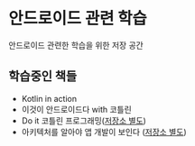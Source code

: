 # 안드로이드 관련 학습

안드로이드 관련한 학습을 위한 저장 공간

## 학습중인 책들

- Kotlin in action
- 이것이 안드로이드다 with 코틀린
- Do it 코틀린 프로그래밍([저장소 별도](https://github.com/NetLSS/FirstKotlinProgramming))
- 아키텍처를 알아야 앱 개발이 보인다 ([저장소 별도](https://github.com/NetLSS/AndroidCleanArchitecture))